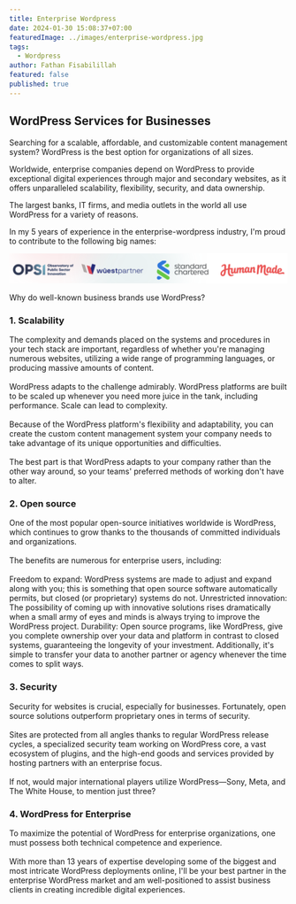 ```yaml
---
title: Enterprise Wordpress
date: 2024-01-30 15:08:37+07:00
featuredImage: ../images/enterprise-wordpress.jpg
tags:
  - Wordpress
author: Fathan Fisabilillah
featured: false
published: true
---
```

## **WordPress Services for Businesses**

Searching for a scalable, affordable, and customizable content management system? WordPress is the best option for organizations of all sizes.

Worldwide, enterprise companies depend on WordPress to provide exceptional digital experiences through major and secondary websites, as it offers unparalleled scalability, flexibility, security, and data ownership.

The largest banks, IT firms, and media outlets in the world all use WordPress for a variety of reasons.

In my 5 years of experience in the enterprise-wordpress industry, I'm proud to contribute to the following big names:

![](../images/screenshot-2024-01-31-at-22.44.09.png)

Why do well-known business brands use WordPress?

### 1. Scalability

The complexity and demands placed on the systems and procedures in your tech stack are important, regardless of whether you're managing numerous websites, utilizing a wide range of programming languages, or producing massive amounts of content.\
\
WordPress adapts to the challenge admirably. WordPress platforms are built to be scaled up whenever you need more juice in the tank, including performance. Scale can lead to complexity.\
\
Because of the WordPress platform's flexibility and adaptability, you can create the custom content management system your company needs to take advantage of its unique opportunities and difficulties.\
\
The best part is that WordPress adapts to your company rather than the other way around, so your teams' preferred methods of working don't have to alter.

### 2. Open source

One of the most popular open-source initiatives worldwide is WordPress, which continues to grow thanks to the thousands of committed individuals and organizations.\
\
The benefits are numerous for enterprise users, including:\
\
Freedom to expand: WordPress systems are made to adjust and expand along with you; this is something that open source software automatically permits, but closed (or proprietary) systems do not. Unrestricted innovation: The possibility of coming up with innovative solutions rises dramatically when a small army of eyes and minds is always trying to improve the WordPress project. Durability: Open source programs, like WordPress, give you complete ownership over your data and platform in contrast to closed systems, guaranteeing the longevity of your investment. Additionally, it's simple to transfer your data to another partner or agency whenever the time comes to split ways.

### 3. Security

Security for websites is crucial, especially for businesses. Fortunately, open source solutions outperform proprietary ones in terms of security.\
\
Sites are protected from all angles thanks to regular WordPress release cycles, a specialized security team working on WordPress core, a vast ecosystem of plugins, and the high-end goods and services provided by hosting partners with an enterprise focus.\
\
If not, would major international players utilize WordPress—Sony, Meta, and The White House, to mention just three?

### 4. WordPress for Enterprise

To maximize the potential of WordPress for enterprise organizations, one must possess both technical competence and experience.\
\
With more than 13 years of expertise developing some of the biggest and most intricate WordPress deployments online, I'll be your best partner in the enterprise WordPress market and am well-positioned to assist business clients in creating incredible digital experiences.